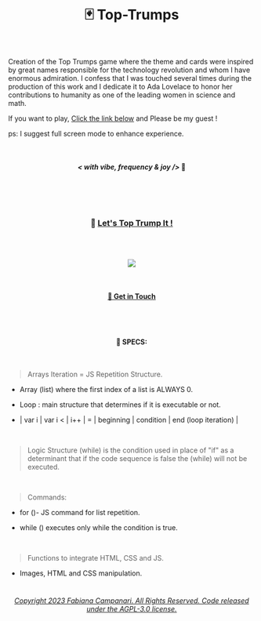 
<br>

# <p align="center"> 🃏 Top-Trumps </p>
<br>

Creation of the Top Trumps game where the theme and cards were inspired by great names responsible for the technology revolution and whom I have enormous admiration. I confess that I was touched several times during the production of this work and I dedicate it to Ada Lovelace to honor her contributions to humanity as one of the leading women in science and math.

If you want to play, [Click the link below](https://fabianacampanari.github.io/Top-Trumps) and Please be my guest ! 

ps: I suggest full screen mode to enhance experience.

<br>

 #### <p align="center"> ***< with vibe, frequency & joy />*** 💎</p> 
 
  #

<br><br>

 ### <p align="center">  🚀 [Let's Top Trump It !](https://fabianacampanari.github.io/Top-Trumps)

 <br><br>



<p align="center">
<img src="https://user-images.githubusercontent.com/113218619/214085733-1a176b90-d717-4dbf-b420-98cbf733fdf8.png" />
</p>

<br>

 #### <p align="center"> [💭  Get in Touch](https://share.hsforms.com/1ZACnVoYSTLC-NOoHcg22cgq9urk)
 
#

<br>

#### <p align="center"> 📌 SPECS: </p>

<br>

> Arrays Iteration = JS Repetition Structure.

- Array (list) where the first index of a list is ALWAYS 0.

- Loop : main structure that determines if it is executable or not.

- | var i | var i < | i++ | = | beginning | condition | end (loop iteration) |

<br>

> Logic Structure (while) is the condition used in place of "if" as a determinant that if the code sequence is false the (while) will not be executed.

<br>

> Commands:

- for ()- JS command for list repetition.

- while () executes only while the condition is true.

<br>

> Functions to integrate HTML, CSS and JS.

- Images, HTML and CSS manipulation.

#

###### <p align="center"> [Copyright 2023 Fabiana Campanari. All Rights Reserved. Code released under the  AGPL-3.0 license.](https://github.com/FabianaCampanari/Top-Trumps/blob/a1dcba0c602ed5e513faa1f02726344adadce504/LICENSE)
 








